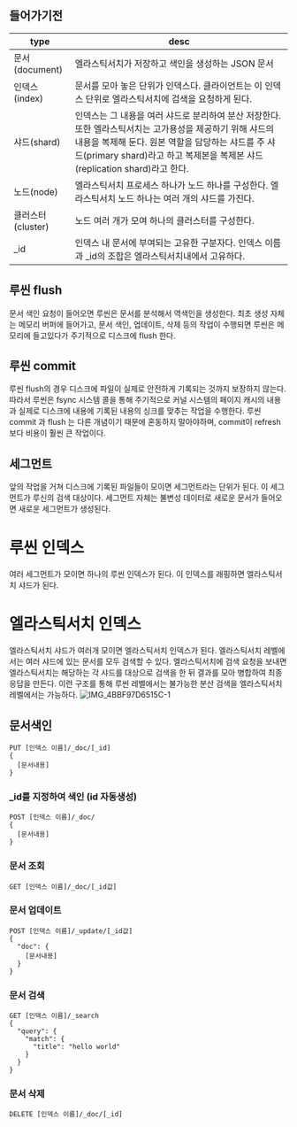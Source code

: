 ## 들어가기전
|type|desc|
|---|---|
|문서(document)| 엘라스틱서치가 저장하고 색인을 생성하는 JSON 문서|
|인덱스(index)| 문서를 모아 놓은 단위가 인덱스다. 클라이언트는 이 인덱스 단위로 엘라스틱서치에 검색을 요청하게 된다.|
|샤드(shard)| 인덱스는 그 내용을 여러 샤드로 분리하여 분산 저장한다. 또한 엘라스틱서치는 고가용성을 제공하기 위해 샤드의 내용을 복제해 둔다. 원본 역할을 담당하는 샤드를 주 샤드(primary shard)라고 하고 복제본을 복제본 샤드(replication shard)라고 한다.|
|노드(node)| 엘라스틱서치 프로세스 하나가 노드 하나를 구성한다. 엘라스틱서치 노드 하나는 여러 개의 샤드를 가진다. |
|클러스터(cluster)| 노드 여러 개가 모여 하나의 클러스터를 구성한다.|
|_id| 인덱스 내 문서에 부여되는 고유한 구분자다. 인덱스 이름과 _id의 조합은 엘라스틱서치내에서 고유하다.|

## 루씬 flush 
문서 색인 요청이 들어오면 루씬은 문서를 분석해서 역색인을 생성한다.
최초 생성 자체는 메모리 버퍼에 들어가고, 문서 색인, 업데이트, 삭제 등의 작업이 수행되면
루씬은 메모리에 들고있다가 주기적으로 디스크에 flush 한다.

## 루씬 commit 
루씬 flush의 경우 디스크에 파일이 실제로 안전하게 기록되는 것까지 보장하지 않는다.
따라서 루씬은 fsync 시스템 콜을 통해 주기적으로 커널 시스템의 페이지 캐시의 내용과 실제로 디스크에 내용에 기록된 내용의 싱크를 맞추는 작업을 수행한다.
루씬 commit 과 flush 는 다른 개념이기 때문에 혼동하지 말아야하며, commit이 refresh보다 비용이 훨씬 큰 작업이다.

## 세그먼트
앞의 작업을 거쳐 디스크에 기록된 파일들이 모이면 세그먼트라는 단위가 된다. 이 세그먼트가 루신의 검색 대상이다.
세그먼트 자체는 불변성 데이터로 새로운 문서가 들어오면 새로운 세그먼트가 생성된다.

# 루씬 인덱스
여러 세그먼트가 모이면 하나의 루씬 인덱스가 된다. 이 인덱스를 래핑하면 엘라스틱서치 샤드가 된다.

# 엘라스틱서치 인덱스
엘라스틱서치 샤드가 여러개 모이면 엘라스틱서치 인덱스가 된다.
엘라스틱서치 레벨에서는 여러 샤드에 있는 문서를 모두 검색할 수 있다.
엘라스틱서치에 검색 요청을 보내면 엘라스틱서치는 해당하는 각 샤드를 대상으로 검색을 한 뒤 결과를 모아 병합하여 최종 응답을 만든다.
이런 구조를 통해 루씬 레벨에서는 불가능한 분산 검색을 엘라스틱서치 레벨에서는 가능하다.
![IMG_4BBF97D6515C-1](https://github.com/ChoSeyoung/TIL/assets/42459067/c660fcf6-c04b-4201-b957-4e731c80e597)


## 문서색인
```
PUT [인덱스 이름]/_doc/[_id]
{
  [문서내용]
}
```
### _id를 지정하여 색인 (id 자동생성)
```
POST [인덱스 이름]/_doc/
{
  [문서내용]
}
```
### 문서 조회
```
GET [인덱스 이름]/_doc/[_id값]
```
### 문서 업데이트
```
POST [인덱스 이름]/_update/[_id값]
{
  "doc": {
    [문서내용]
  }
}
```
### 문서 검색
```
GET [인덱스 이름]/_search
{
  "query": {
    "match": {
      "title": "hello world"
    }
  }
}
```
### 문서 삭제
```
DELETE [인덱스 이름]/_doc/[_id]
```
